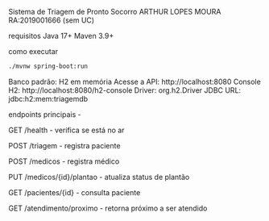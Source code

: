 Sistema de Triagem de Pronto Socorro
ARTHUR LOPES MOURA
RA:2019001666 (sem UC)

requisitos
Java 17+
Maven 3.9+

como executar

```bash
./mvnw spring-boot:run
```

Banco padrão: H2 em memória
Acesse a API: http://localhost:8080
Console H2: http://localhost:8080/h2-console
Driver: org.h2.Driver
JDBC URL: jdbc:h2:mem:triagemdb

endpoints principais -

GET /health - verifica se está no ar

POST /triagem - registra paciente

POST /medicos - registra médico

PUT /medicos/{id}/plantao - atualiza status de plantão

GET /pacientes/{id} - consulta paciente

GET /atendimento/proximo - retorna próximo a ser atendido

